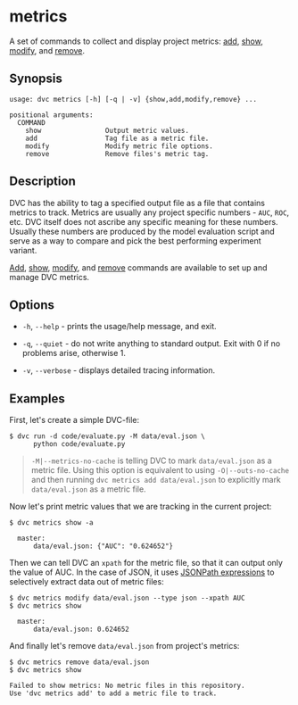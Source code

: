 # metrics

A set of commands to collect and display project metrics:
[add](/doc/commands-reference/metrics-add),
[show](/doc/commands-reference/metrics-show),
[modify](/doc/commands-reference/metrics-modify), and
[remove](/doc/commands-reference/metrics-remove).

## Synopsis

```usage
usage: dvc metrics [-h] [-q | -v] {show,add,modify,remove} ...

positional arguments:
  COMMAND
    show                Output metric values.
    add                 Tag file as a metric file.
    modify              Modify metric file options.
    remove              Remove files's metric tag.
```

## Description

DVC has the ability to tag a specified output file as a file that contains
metrics to track. Metrics are usually any project specific numbers - `AUC`,
`ROC`, etc. DVC itself does not ascribe any specific meaning for these numbers.
Usually these numbers are produced by the model evaluation script and serve as a
way to compare and pick the best performing experiment variant.

[Add](/doc/commands-reference/metrics-add),
[show](/doc/commands-reference/metrics-show),
[modify](/doc/commands-reference/metrics-modify), and
[remove](/doc/commands-reference/metrics-remove) commands are available to set
up and manage DVC metrics.

## Options

- `-h`, `--help` - prints the usage/help message, and exit.

- `-q`, `--quiet` - do not write anything to standard output. Exit with 0 if no
  problems arise, otherwise 1.

- `-v`, `--verbose` - displays detailed tracing information.

## Examples

First, let's create a simple DVC-file:

```dvc
$ dvc run -d code/evaluate.py -M data/eval.json \
      python code/evaluate.py
```

> `-M|--metrics-no-cache` is telling DVC to mark `data/eval.json` as a metric
> file. Using this option is equivalent to using `-O|--outs-no-cache` and then
> running `dvc metrics add data/eval.json` to explicitly mark `data/eval.json`
> as a metric file.

Now let's print metric values that we are tracking in the current project:

```dvc
$ dvc metrics show -a

  master:
      data/eval.json: {"AUC": "0.624652"}
```

Then we can tell DVC an `xpath` for the metric file, so that it can output only
the value of AUC. In the case of JSON, it uses
[JSONPath expressions](https://goessner.net/articles/JsonPath/index.html) to
selectively extract data out of metric files:

```dvc
$ dvc metrics modify data/eval.json --type json --xpath AUC
$ dvc metrics show

  master:
      data/eval.json: 0.624652
```

And finally let's remove `data/eval.json` from project's metrics:

```dvc
$ dvc metrics remove data/eval.json
$ dvc metrics show

Failed to show metrics: No metric files in this repository.
Use 'dvc metrics add' to add a metric file to track.
```
